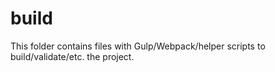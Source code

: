 # build

This folder contains files with Gulp/Webpack/helper scripts to build/validate/etc. the project.
